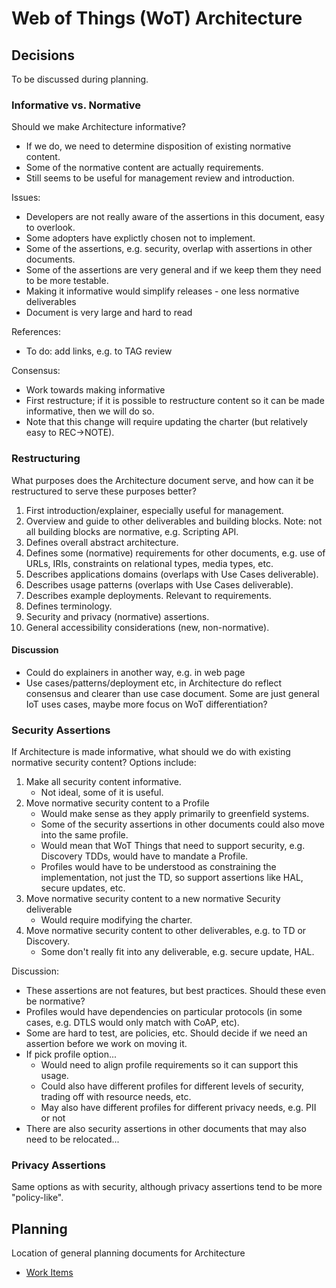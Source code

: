 # Web of Things (WoT) Architecture

## Decisions
To be discussed during planning.

### Informative vs. Normative
Should we make Architecture informative?
- If we do, we need to determine disposition of existing normative content.
- Some of the normative content are actually requirements.
- Still seems to be useful for management review and introduction.

Issues:
- Developers are not really aware of the assertions in this document, easy to overlook.
- Some adopters have explictly chosen not to implement.
- Some of the assertions, e.g. security, overlap with assertions in other documents.
- Some of the assertions are very general and if we keep them they need to be more testable.
- Making it informative would simplify releases - one less normative deliverables
- Document is very large and hard to read

References:
- To do: add links, e.g. to TAG review

Consensus:
- Work towards making informative
- First restructure; if it is possible to restructure content so it can be made informative, then we will do so.
- Note that this change will require updating the charter (but relatively easy to REC->NOTE).

### Restructuring
What purposes does the Architecture document serve, and how can it be restructured to serve these purposes better?
1. First introduction/explainer, especially useful for management.
2. Overview and guide to other deliverables and building blocks.  Note: not all building blocks are normative, e.g. Scripting API.
3. Defines overall abstract architecture.
4. Defines some (normative) requirements for other documents, e.g. use of URLs, IRIs, constraints on relational types, media types, etc. 
5. Describes applications domains (overlaps with Use Cases deliverable).
6. Describes usage patterns (overlaps with Use Cases deliverable).
7. Describes example deployments.  Relevant to requirements.
8. Defines terminology.
9. Security and privacy (normative) assertions.
10. General accessibility considerations (new, non-normative).

#### Discussion
- Could do explainers in another way, e.g. in web page
- Use cases/patterns/deployment etc, in Architecture do reflect consensus and clearer than use case document.  Some are just general IoT uses cases, maybe more focus on WoT differentiation?

### Security Assertions
If Architecture is made informative, what should we do with existing normative security content?
Options include:
1. Make all security content informative.
     - Not ideal, some of it is useful.
2. Move normative security content to a Profile
     - Would make sense as they apply primarily to greenfield systems.
     - Some of the security assertions in other documents could also move into the same profile.
     - Would mean that WoT Things that need to support security, e.g. Discovery TDDs, would have to mandate a Profile.
     - Profiles would have to be understood as constraining the implementation, not just the TD, so support assertions like HAL, secure updates, etc.
3. Move normative security content to a new normative Security deliverable
     - Would require modifying the charter.
4. Move normative security content to other deliverables, e.g. to TD or Discovery.
     - Some don't really fit into any deliverable, e.g. secure update, HAL.
  
Discussion:
- These assertions are not features, but best practices.  Should these even be normative?
- Profiles would have dependencies on particular protocols (in some cases, e.g. DTLS would only match with CoAP, etc).
- Some are hard to test, are policies, etc.  Should decide if we need an assertion before we work on moving it.
- If pick profile option...
     - Would need to align profile requirements so it can support this usage.
     - Could also have different profiles for different levels of security, trading off with resource needs, etc.
     - May also have different profiles for different privacy needs, e.g. PII or not
- There are also security assertions in other documents that may also need to be relocated...

### Privacy Assertions
Same options as with security, although privacy assertions tend to be more "policy-like".

## Planning
Location of general planning documents for Architecture

* [Work Items](work-items.md)



